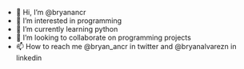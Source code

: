 - 👋 Hi, I’m @bryanancr
- 👀 I’m interested in programming
- 🌱 I’m currently learning python
- 💞️ I’m looking to collaborate on programming projects
- 📫 How to reach me @bryan_ancr in twitter and @bryanalvarezn in linkedin

